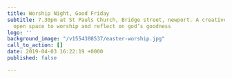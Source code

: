 ```yaml
---
title: Worship Night, Good Friday
subtitle: 7.30pm at St Pauls Church, Bridge street, newport. A creative night and
  open space to worship and reflect on god’s goodness
logo: ''
background_image: "/v1554308537/easter-worship.jpg"
call_to_action: []
date: 2019-04-03 16:22:19 +0000
published: false

---
```

